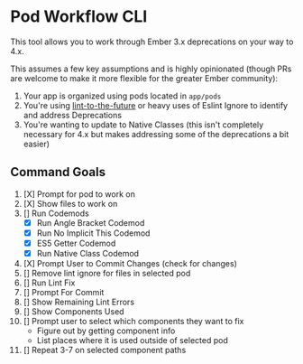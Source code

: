 # Pod Workflow CLI

This tool allows you to work through Ember 3.x deprecations on your way to 4.x.

This assumes a few key assumptions and is highly opinionated (though PRs are welcome to make it more flexible for the greater Ember community):

1. Your app is organized using pods located in `app/pods`
2. You're using [lint-to-the-future](https://github.com/mansona/lint-to-the-future) or heavy uses of Eslint Ignore to identify and address Deprecations
3. You're wanting to update to Native Classes (this isn't completely necessary for 4.x but makes addressing some of the deprecations a bit easier)

## Command Goals

1. [X] Prompt for pod to work on
2. [X] Show files to work on
3. [] Run Codemods
    * [X] Run Angle Bracket Codemod
    * [X] Run No Implicit This Codemod
    * [X] ES5 Getter Codemod
    * [X] Run Native Class Codemod
4. [X] Prompt User to Commit Changes (check for changes)
5. [] Remove lint ignore for files in selected pod
6. [] Run Lint Fix
7. [] Prompt For Commit
8. [] Show Remaining Lint Errors
9. [] Show Components Used
10. [] Prompt user to select which components they want to fix
    * Figure out by getting component info
    * List places where it is used outside of selected pod
11. [] Repeat 3-7 on selected component paths